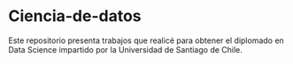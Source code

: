 # Ciencia-de-datos
Este repositorio presenta trabajos que realicé para obtener el diplomado en Data Science impartido por la Universidad de Santiago de Chile. 
